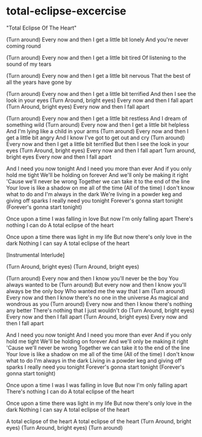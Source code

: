 total-eclipse-excercise
=======================

"Total Eclipse Of The Heart"

(Turn around)
Every now and then
I get a little bit lonely
And you're never coming round

(Turn around)
Every now and then
I get a little bit tired
Of listening to the sound of my tears

(Turn around)
Every now and then
I get a little bit nervous
That the best of all the years have gone by

(Turn around)
Every now and then I get a little bit terrified
And then I see the look in your eyes
(Turn Around, bright eyes)
Every now and then I fall apart
(Turn Around, bright eyes)
Every now and then
I fall apart

(Turn around)
Every now and then
I get a little bit restless
And I dream of something wild
(Turn around)
Every now and then
I get a little bit helpless
And I'm lying like a child in your arms
(Turn around)
Every now and then
I get a little bit angry
And I know I've got to get out and cry
(Turn around)
Every now and then
I get a little bit terrified
But then I see the look in your eyes
(Turn Around, bright eyes)
Every now and then
I fall apart
Turn around, bright eyes
Every now and then
I fall apart

And I need you now tonight
And I need you more than ever
And if you only hold me tight
We'll be holding on forever
And we'll only be making it right
'Cause we'll never be wrong
Together we can take it to the end of the line
Your love is like a shadow on me all of the time
(All of the time)
I don't know what to do and I'm always in the dark
We're living in a powder keg and giving off sparks
I really need you tonight
Forever's gonna start tonight
(Forever's gonna start tonight)

Once upon a time
I was falling in love
But now I'm only falling apart
There's nothing I can do
A total eclipse of the heart

Once upon a time there was light in my life
But now there's only love in the dark
Nothing I can say
A total eclipse of the heart

[Instrumental Interlude]

(Turn Around, bright eyes)
(Turn Around, bright eyes)

(Turn around)
Every now and then
I know you'll never be the boy
You always wanted to be
(Turn around)
But every now and then
I know you'll always be the only boy
Who wanted me the way that I am
(Turn around)
Every now and then
I know there's no one in the universe
As magical and wondrous as you
(Turn around)
Every now and then
I know there's nothing any better
There's nothing that I just wouldn't do
(Turn Around, bright eyes)
Every now and then I fall apart
(Turn Around, bright eyes)
Every now and then I fall apart

And I need you now tonight
And I need you more than ever
And if you only hold me tight
We'll be holding on forever
And we'll only be making it right
'Cause we'll never be wrong
Together we can take it to the end of the line
Your love is like a shadow on me all of the time
(All of the time)
I don't know what to do
I'm always in the dark
Living in a powder keg and giving off sparks
I really need you tonight
Forever's gonna start tonight
(Forever's gonna start tonight)

Once upon a time I was
I was falling in love
But now I'm only falling apart
There's nothing I can do
A total eclipse of the heart

Once upon a time there was light in my life
But now there's only love in the dark
Nothing I can say
A total eclipse of the heart

A total eclipse of the heart
A total eclipse of the heart
(Turn Around, bright eyes)
(Turn Around, bright eyes)
(Turn around)
